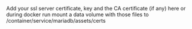 Add your ssl server certificate, key and the CA certificate (if any) here
or during docker run mount a data volume with those files to /container/service/mariadb/assets/certs
